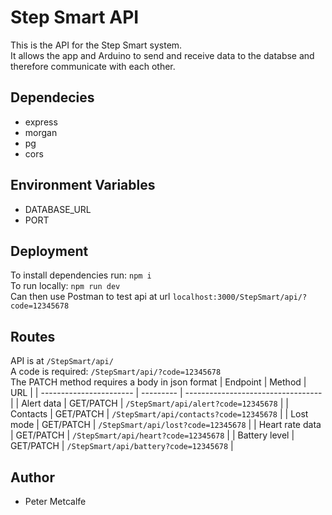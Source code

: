 # Step Smart API

This is the API for the Step Smart system.<br>
It allows the app and Arduino to send and receive data to the databse and therefore communicate with each other.

## Dependecies
- express
- morgan
- pg
- cors

## Environment Variables
- DATABASE_URL
- PORT

## Deployment
To install dependencies run: `npm i`<br>
To run locally: `npm run dev`<br>
Can then use Postman to test api at url `localhost:3000/StepSmart/api/?code=12345678`

## Routes
API is at `/StepSmart/api/`<br>
A code is required: `/StepSmart/api/?code=12345678`<br>
The PATCH method requires a body in json format
| Endpoint                 | Method    | URL                                |
| ----------------------- | --------- | ---------------------------------- |
| Alert data              | GET/PATCH | `/StepSmart/api/alert?code=12345678`    |
| Contacts                | GET/PATCH | `/StepSmart/api/contacts?code=12345678` |
| Lost mode               | GET/PATCH | `/StepSmart/api/lost?code=12345678`    |
| Heart rate data         | GET/PATCH | `/StepSmart/api/heart?code=12345678`   |
| Battery level           | GET/PATCH | `/StepSmart/api/battery?code=12345678` |

## Author
- Peter Metcalfe